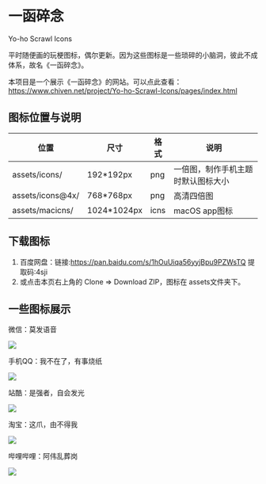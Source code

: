 # 一函碎念
Yo-ho Scrawl Icons

平时随便画的玩梗图标，偶尔更新。因为这些图标是一些琐碎的小脑洞，彼此不成体系，故名《一函碎念》。

本项目是一个展示《一函碎念》的网站。可以点此查看：
https://www.chiven.net/project/Yo-ho-Scrawl-Icons/pages/index.html

## 图标位置与说明

| 位置 | 尺寸 | 格式 | 说明 |
| --- | --- | --- | --- |
| assets/icons/ | 192*192px | png | 一倍图，制作手机主题时默认图标大小 |
| assets/icons@4x/ | 768*768px | png | 高清四倍图 |
| assets/macicns/ | 1024*1024px | icns | macOS app图标 |

## 下载图标

1. 百度网盘：链接:https://pan.baidu.com/s/1hOuUiqa56yyjBpu9PZWsTQ 提取码:4sji
2. 或点击本页右上角的 Clone => Download ZIP，图标在 assets文件夹下。

## 一些图标展示

微信：莫发语音

<img src="https://www.chiven.net/project/Yo-ho-Scrawl-Icons/assets/icons/com.tencent.mm.png"/>

手机QQ：我不在了，有事烧纸

<img src="https://www.chiven.net/project/Yo-ho-Scrawl-Icons/assets/icons/com.tencent.mobileqq.png"/>

站酷：是强者，自会发光

<img src="https://www.chiven.net/project/Yo-ho-Scrawl-Icons/assets/icons/com.zcool.community.png"/>

淘宝：这爪，由不得我

<img class="card-icon" src="https://www.chiven.net/project/Yo-ho-Scrawl-Icons/assets/icons/com.taobao.taobao.png"/>

哔哩哔哩：阿伟乱葬岗

<img class="card-icon" src="https://www.chiven.net/project/Yo-ho-Scrawl-Icons/assets/icons/tv.danmaku.bili.png"/>


